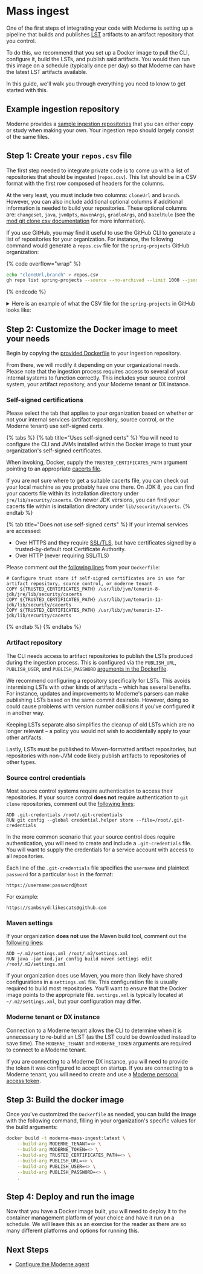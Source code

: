 # Mass ingest

One of the first steps of integrating your code with Moderne is setting up a pipeline that builds and publishes [LST](../references/concepts/lossless-semantic-trees.md) artifacts to an artifact repository that you control.

To do this, we recommend that you set up a Docker image to pull the CLI, configure it, build the LSTs, and publish said artifacts. You would then run this image on a schedule (typically once per day) so that Moderne can have the latest LST artifacts available.

In this guide, we'll walk you through everything you need to know to get started with this.

## Example ingestion repository

Moderne provides a [sample ingestion repositories](https://github.com/moderneinc/mass-ingest-example) that you can either copy or study when making your own. Your ingestion repo should largely consist of the same files.

## Step 1: Create your `repos.csv` file

The first step needed to integrate private code is to come up with a list of repositories that should be ingested (`repos.csv`). This list should be in a CSV format with the first row composed of headers for the columns.

At the very least, you must include two columns: `cloneUrl` and `branch`. However, you can also include additional optional columns if additional information is needed to build your repositories. These optional columns are: `changeset`, `java`, `jvmOpts`, `mavenArgs`, `gradleArgs`, and `bazelRule` (see the [mod git clone csv documentation](/user-documentation/moderne-cli/cli-reference.md#mod-git-clone-csv) for more information).

If you use GitHub, you may find it useful to use the GitHub CLI to generate a list of repositories for your organization. For instance, the following command would generate a `repos.csv` file for the `spring-projects` GitHub organization:

{% code overflow="wrap" %}
```bash
echo "cloneUrl,branch" > repos.csv
gh repo list spring-projects --source --no-archived --limit 1000 --json sshUrl,defaultBranchRef --template "{{range .}}{{.sshUrl}},{{.defaultBranchRef.name}}{{\"\n\"}}{{end}}" >> repos.csv
```
{% endcode %}

<details>

<summary>Here is an example of what the CSV file for the <code>spring-projects</code> in GitHub looks like:</summary>

```
cloneUrl,branch
git@github.com:spring-projects/spring-cli.git,main
git@github.com:spring-projects/spring-ai.git,main
git@github.com:spring-projects/spring-pulsar.git,main
git@github.com:spring-projects/spring-framework.git,main
git@github.com:spring-projects/spring-amqp-samples.git,main
git@github.com:spring-projects/spring-amqp.git,main
git@github.com:spring-projects/spring-boot.git,main
git@github.com:spring-projects/spring-security-samples.git,main
git@github.com:spring-projects/spring-kafka.git,main
git@github.com:spring-projects/spring-session.git,main
git@github.com:spring-projects/spring-authorization-server.git,main
git@github.com:spring-projects/spring-batch.git,main
git@github.com:spring-projects/spring-integration.git,main
git@github.com:spring-projects/spring-integration-samples.git,main
git@github.com:spring-projects/spring-data-commons.git,main
git@github.com:spring-projects/spring-data-neo4j.git,main
git@github.com:spring-projects/spring-graphql.git,main
git@github.com:spring-projects/spring-data-redis.git,main
git@github.com:spring-projects/spring-data-keyvalue.git,main
git@github.com:spring-projects/spring-data-rest.git,main
git@github.com:spring-projects/spring-security.git,main
git@github.com:spring-projects/spring-petclinic.git,main
git@github.com:spring-projects/spring-modulith.git,main
git@github.com:spring-projects/spring-data-mongodb.git,main
git@github.com:spring-projects/spring-data-relational.git,main
git@github.com:spring-projects/spring-data-jpa.git,main
git@github.com:spring-projects/spring-data-couchbase.git,main
git@github.com:spring-projects/spring-data-bom.git,main
git@github.com:spring-projects/spring-data-build.git,main
git@github.com:spring-projects/spring-data-elasticsearch.git,main
git@github.com:spring-projects/spring-shell.git,main
git@github.com:spring-projects/spring-retry.git,main
git@github.com:spring-projects/spring-ws.git,main
git@github.com:spring-projects/spring-data-release.git,main
git@github.com:spring-projects/sts4.git,main
git@github.com:spring-projects/spring-data-ldap.git,main
git@github.com:spring-projects/spring-data-cassandra.git,main
git@github.com:spring-projects/spring-ldap.git,main
git@github.com:spring-projects/spring-integration-aws.git,main
git@github.com:spring-projects/spring-rewrite-commons.git,main
git@github.com:spring-projects/spring-aot-smoke-tests.git,ci
git@github.com:spring-projects/spring-hateoas.git,main
git@github.com:spring-projects/spring-restdocs.git,main
git@github.com:spring-projects/spring-lifecycle-smoke-tests.git,main
git@github.com:spring-projects/spring-security-kerberos.git,main
git@github.com:spring-projects/spring-webflow.git,main
git@github.com:spring-projects/spring-net.git,main
git@github.com:spring-projects/spring-data-examples.git,main
git@github.com:spring-projects/spring-statemachine.git,main
git@github.com:spring-projects/spring-vault.git,main
git@github.com:spring-projects/spring-credhub.git,main
git@github.com:spring-projects/spring-batch-extensions.git,main
git@github.com:spring-projects/spring-session-data-mongodb.git,main
git@github.com:spring-projects/spring-plugin.git,main
git@github.com:spring-projects/spring-test-data-geode.git,main
git@github.com:spring-projects/security-advisories.git,main
git@github.com:spring-projects/spring-guice.git,main
git@github.com:spring-projects/spring-data-dev-tools.git,main
git@github.com:spring-projects/spring-data-envers.git,main
git@github.com:spring-projects/spring-data-r2dbc.git,main
git@github.com:spring-projects/spring-boot-data-geode.git,main
git@github.com:spring-projects/spring-session-data-geode.git,main
git@github.com:spring-projects/spring-session-bom.git,main
git@github.com:spring-projects/spring-data-geode.git,main
git@github.com:spring-projects/spring-flo.git,main
git@github.com:spring-projects/.github.git,main
git@github.com:spring-projects/spring-webflow-samples.git,main
git@github.com:spring-projects/eclipse-integration-tcserver.git,main
git@github.com:spring-projects/gh-pages.git,gh-pages
git@github.com:spring-projects/spring-hateoas-examples.git,main
git@github.com:spring-projects/spring-ws-samples.git,main
git@github.com:spring-projects/sts-thirdparty-p2-repo.git,master
git@github.com:spring-projects/spring-integration-extensions.git,main
git@github.com:spring-projects/spring-restdocs-samples.git,main
git@github.com:spring-projects/spring-graphql-examples.git,main
git@github.com:spring-projects/spring-data.git,master
git@github.com:spring-projects/spring-loaded.git,master
git@github.com:spring-projects/spring-data-gemfire.git,main
git@github.com:spring-projects/spring-cloud.git,master
git@github.com:spring-projects/spring-session-data-mongodb-examples.git,main
git@github.com:spring-projects/spring-integration-flow.git,master
git@github.com:spring-projects/spring-integration-splunk.git,master
```

</details>

## Step 2: Customize the Docker image to meet your needs

Begin by copying the [provided Dockerfile](https://github.com/moderneinc/mass-ingest-example/blob/main/Dockerfile) to your ingestion repository.

From there, we will modify it depending on your organizational needs. Please note that the ingestion process requires access to several of your internal systems to function correctly. This includes your source control system, your artifact repository, and your Moderne tenant or DX instance.

### Self-signed certifications

Please select the tab that applies to your organization based on whether or not your internal services (artifact repository, source control, or the Moderne tenant) use self-signed certs.

{% tabs %}
{% tab title="Uses self-signed certs" %}
You will need to configure the CLI and JVMs installed within the Docker image to trust your organization's self-signed certificates. 

When invoking, Docker, supply the `TRUSTED_CERTIFICATES_PATH` argument pointing to an appropriate [cacerts file](https://www.ibm.com/docs/en/sdk-java-technology/8?topic=certificate-cacerts-certificates-file).

If you are not sure where to get a suitable cacerts file, you can check out your local machine as you probably have one there. On JDK 8, you can find your cacerts file within its installation directory under `jre/lib/security/cacerts`. On newer JDK versions, you can find your cacerts file within is installation directory under `lib/security/cacerts`.
{% endtab %}

{% tab title="Does not use self-signed certs" %}
If your internal services are accessed:

* Over HTTPS and they require [SSL/TLS](https://en.wikipedia.org/wiki/Transport_Layer_Security), but have certificates signed by a trusted-by-default root Certificate Authority.
* Over HTTP (never requiring SSL/TLS)

Please comment out the [following lines](https://github.com/moderneinc/mass-ingest-example/blob/main/Dockerfile#L40-L42) from your `Dockerfile`:

```docker
# Configure trust store if self-signed certificates are in use for artifact repository, source control, or moderne tenant
COPY ${TRUSTED_CERTIFICATES_PATH} /usr/lib/jvm/temurin-8-jdk/jre/lib/security/cacerts
COPY ${TRUSTED_CERTIFICATES_PATH} /usr/lib/jvm/temurin-11-jdk/lib/security/cacerts
COPY ${TRUSTED_CERTIFICATES_PATH} /usr/lib/jvm/temurin-17-jdk/lib/security/cacerts
```
{% endtab %}
{% endtabs %}

### Artifact repository

The CLI needs access to artifact repositories to publish the LSTs produced during the ingestion process. This is configured via the `PUBLISH_URL`, `PUBLISH_USER`, and `PUBLISH_PASSWORD` [arguments in the Dockerfile](https://github.com/moderneinc/mass-ingest-example/blob/main/Dockerfile#L18-L20).

We recommend configuring a repository specifically for LSTs. This avoids intermixing LSTs with other kinds of artifacts – which has several benefits. For instance, updates and improvements to Moderne's parsers can make publishing LSTs based on the same commit desirable. However, doing so could cause problems with version number collisions if you've configured it in another way. 

Keeping LSTs separate also simplifies the cleanup of old LSTs which are no longer relevant – a policy you would not wish to accidentally apply to your other artifacts. 

Lastly, LSTs must be published to Maven-formatted artifact repositories, but repositories with non-JVM code likely publish artifacts to repositories of other types.

### Source control credentials

Most source control systems require authentication to access their repositories. If your source control **does not** require authentication to `git clone` repositories, comment out the [following lines](https://github.com/moderneinc/mass-ingest-example/blob/main/Dockerfile#L35-L36):

```docker
ADD .git-credentials /root/.git-credentials
RUN git config --global credential.helper store --file=/root/.git-credentials
```

In the more common scenario that your source control does require authentication, you will need to create and include a `.git-credentials` file. You will want to supply the credentials for a service account with access to all repositories.

Each line of the `.git-credentials` file specifies the `username` and plaintext `password` for a particular `host` in the format:

```
https://username:password@host
```

For example:

```
https://sambsnyd:likescats@github.com
```

### Maven settings

If your organization **does not** use the Maven build tool, comment out the [following lines](https://github.com/moderneinc/mass-ingest-example/blob/main/Dockerfile#L30-L31):

```docker
ADD ~/.m2/settings.xml /root/.m2/settings.xml
RUN java -jar mod.jar config build maven settings edit /root/.m2/settings.xml
```

If your organization does use Maven, you more than likely have shared configurations in a `settings.xml` file. This configuration file is usually required to build most repositories. You'll want to ensure that the Docker image points to the appropriate file. `settings.xml` is typically located at `~/.m2/settings.xml`, but your configuration may differ.

### Moderne tenant or DX instance

Connection to a Moderne tenant allows the CLI to determine when it is unnecessary to re-build an LST (as the LST could be downloaded instead to save time). The `MODERNE_TENANT` and `MODERNE_TOKEN` arguments are required to connect to a Moderne tenant.

If you are connecting to a Moderne DX instance, you will need to provide the token it was configured to accept on startup. If you are connecting to a Moderne tenant, you will need to create and use a [Moderne personal access token](../../../user-documentation/moderne-platform/how-to-guides/create-api-access-tokens.md). 

## Step 3: Build the docker image

Once you've customized the `Dockerfile` as needed, you can build the image with the following command, filling in your organization's specific values for the build arguments:

```bash
docker build -t moderne-mass-ingest:latest \
    --build-arg MODERNE_TENANT=<> \
    --build-arg MODERNE_TOKEN=<> \
    --build-arg TRUSTED_CERTIFICATES_PATH=<> \
    --build-arg PUBLISH_URL=<> \
    --build-arg PUBLISH_USER=<> \
    --build-arg PUBLISH_PASSWORD=<> \
    .
```

## Step 4: Deploy and run the image

Now that you have a Docker image built, you will need to deploy it to the container management platform of your choice and have it run on a schedule. We will leave this as an exercise for the reader as there are so many different platforms and options for running this. 

## Next Steps

* [Configure the Moderne agent](agent-configuration/agent-configuration.md)
